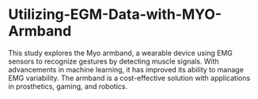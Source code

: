 # Utilizing-EGM-Data-with-MYO-Armband
This study explores the Myo armband, a wearable device using EMG sensors to recognize gestures by detecting muscle signals. With advancements in machine learning, it has improved its ability to manage EMG variability. The armband is a cost-effective solution with applications in prosthetics, gaming, and robotics.
